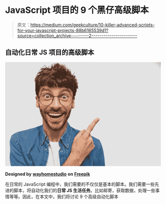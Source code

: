 # JavaScript 项目的 9 个黑仔高级脚本

> 原文：<https://medium.com/geekculture/10-killer-advanced-scripts-for-your-javascript-projects-88b6165539d1?source=collection_archive---------2----------------------->

## 自动化日常 JS 项目的高级脚本

![](img/1c12c79f7fe8538a1de24ac9ce194714.png)

**Designed by** [**wayhomestudio**](https://www.freepik.com/wayhomestudio) **on** [**Freepik**](https://www.freepik.com/)

在日常的 JavaScript 编程中，我们需要的不仅仅是基本的脚本。我们需要一些先进的脚本，将自动化我们的**日常 JS 生活任务**。比如邮寄，获取数据，处理一些事情等等。因此，在本文中，我们将讨论 9 个高级自动化脚本